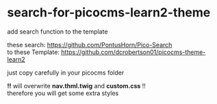 # search-for-picocms-learn2-theme
add search function to the template  

these search: https://github.com/PontusHorn/Pico-Search  
to these Template: https://github.com/dcrobertson01/picocms-theme-learn2   

just copy carefully in your picocms folder

**!!** will overwrite **nav.thml.twig** and **custom.css** !!  
therefore you will get some extra styles
